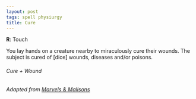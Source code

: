 ```yaml
---
layout: post
tags: spell physiurgy
title: Cure
---
```


**R**: Touch

You lay hands on a creature nearby to miraculously cure their wounds. The subject is cured of [dice] wounds, diseases and/or poisons.

###### *Cure + Wound*

###### Adapted from [Marvels & Malisons](https://www.drivethrurpg.com/product/211911/Marvels--Malisons)

